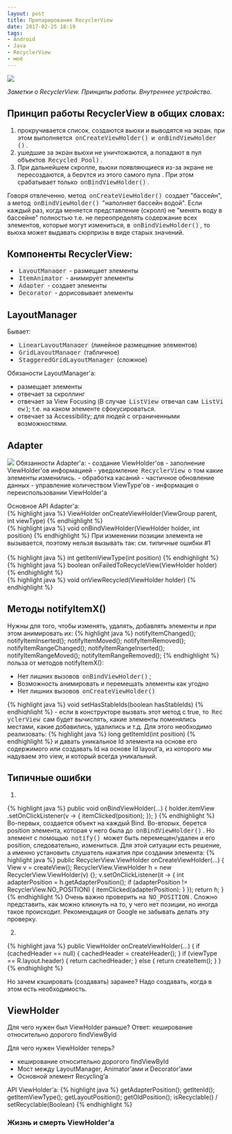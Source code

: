 ```yaml
---
layout: post
title: Препарирование RecyclerView
date: 2017-02-25 18:19
tags:
- Android
- Java
- RecyclerView
- моё
---
```

<img src="{{ site.baseurl }}/images/RecyclerView1.png">
<br>

*Заметки о RecyclerView. Принципы работы. Внутреннее устройство.*
<br>
## Принцип работы RecyclerView в общих словах:
1) прокручивается список, создаются вьюхи и выводятся на экран, при этом выполняется <span style="background-color: #f4f4f4; color: #333; font-family: Consolas, monaco, monospace; font-size: 14px;  font-style: normal; max-width: 800px; word-break: break-all; white-space: normal; padding: 3px; border-radius: 3px;">onCreateViewHolder()</span> и <span style="background-color: #f4f4f4; color: #333; font-family: Consolas, monaco, monospace; font-size: 14px;  font-style: normal; max-width: 800px; word-break: break-all; white-space: normal; padding: 3px; border-radius: 3px;">onBindViewHolder()</span>. 
2) ушедшие за экран вьюхи не уничтожаются, а попадают в пул объектов <span style="background-color: #f4f4f4; color: #333; font-family: Consolas, monaco, monospace; font-size: 14px;  font-style: normal; max-width: 800px; word-break: break-all; white-space: normal; padding: 3px; border-radius: 3px;">Recycled Pool)</span>. 
3) При дальнейшем скролле, вьюхи появляющиеся из-за экране не пересоздаются, а берутся из этого самого пула . При этом срабатывает только <span style="background-color: #f4f4f4; color: #333; font-family: Consolas, monaco, monospace; font-size: 14px;  font-style: normal; max-width: 800px; word-break: break-all; white-space: normal; padding: 3px; border-radius: 3px;">onBindViewHolder()</span>. 

Говоря отвлеченно, метод <span style="background-color: #f4f4f4; color: #333; font-family: Consolas, monaco, monospace; font-size: 14px;  font-style: normal; max-width: 800px; word-break: break-all; white-space: normal; padding: 3px; border-radius: 3px;">onCreateViewHolder()</span> создает "бассейн", а метод  <span style="background-color: #f4f4f4; color: #333; font-family: Consolas, monaco, monospace; font-size: 14px;  font-style: normal; max-width: 800px; word-break: break-all; white-space: normal; padding: 3px; border-radius: 3px;">onBindViewHolder()</span> "наполняет бассейн водой". Если каждый раз, когда меняется представление (скролл) не "менять воду в бассейне" полностью т.е. не переопределять содержание всех элементов, которые могут измениться, в <span style="background-color: #f4f4f4; color: #333; font-family: Consolas, monaco, monospace; font-size: 14px;  font-style: normal; max-width: 800px; word-break: break-all; white-space: normal; padding: 3px; border-radius: 3px;">onBindViewHolder()</span>, то вьюха может выдавать сюрпризы в виде старых значений. 

## Компоненты RecyclerView:
- <span style="background-color: #f4f4f4; color: #333; font-family: Consolas, monaco, monospace; font-size: 14px;  font-style: normal; max-width: 800px; word-break: break-all; white-space: normal; padding: 3px; border-radius: 3px;">LayoutManager</span> - размещает элементы
- <span style="background-color: #f4f4f4; color: #333; font-family: Consolas, monaco, monospace; font-size: 14px;  font-style: normal; max-width: 800px; word-break: break-all; white-space: normal; padding: 3px; border-radius: 3px;">ItemAnimator</span> - анимирует элементы
- <span style="background-color: #f4f4f4; color: #333; font-family: Consolas, monaco, monospace; font-size: 14px;  font-style: normal; max-width: 800px; word-break: break-all; white-space: normal; padding: 3px; border-radius: 3px;">Adapter</span> - создает элементы
- <span style="background-color: #f4f4f4; color: #333; font-family: Consolas, monaco, monospace; font-size: 14px;  font-style: normal; max-width: 800px; word-break: break-all; white-space: normal; padding: 3px; border-radius: 3px;">Decorator</span> - дорисовывает элементы 

## LayoutManager
Бывает:
- <span style="background-color: #f4f4f4; color: #333; font-family: Consolas, monaco, monospace; font-size: 14px;  font-style: normal; max-width: 800px; word-break: break-all; white-space: normal; padding: 3px; border-radius: 3px;">LinearLayoutManager</span> (линейное размещение элементов)
- <span style="background-color: #f4f4f4; color: #333; font-family: Consolas, monaco, monospace; font-size: 14px;  font-style: normal; max-width: 800px; word-break: break-all; white-space: normal; padding: 3px; border-radius: 3px;">GridLayoutManager</span> (табличное)
- <span style="background-color: #f4f4f4; color: #333; font-family: Consolas, monaco, monospace; font-size: 14px;  font-style: normal; max-width: 800px; word-break: break-all; white-space: normal; padding: 3px; border-radius: 3px;">StaggeredGridLayoutManager</span> (сложное) 

Обязаности LayoutManager'а:
- размещает элементы
- отвечает за скроллинг
- отвечает за View Focusing (В случае <span style="background-color: #f4f4f4; color: #333; font-family: Consolas, monaco, monospace; font-size: 14px;  font-style: normal; max-width: 800px; word-break: break-all; white-space: normal; padding: 3px; border-radius: 3px;">ListView</span> отвечал сам <span style="background-color: #f4f4f4; color: #333; font-family: Consolas, monaco, monospace; font-size: 14px;  font-style: normal; max-width: 800px; word-break: break-all; white-space: normal; padding: 3px; border-radius: 3px;">ListView</span>); т.е. на каком элементе сфокусироваться.
- отвечает за Accessibility; для людей с ограниченными возможностями. 

## Adapter
<img src="{{ site.baseurl }}/images/RecyclerView2.png"> 
Обязанности Adapter'а: 
- создание ViewHolder'ов
- заполнение ViewHolder'ов информацией
- уведомление <span style="background-color: #f4f4f4; color: #333; font-family: Consolas, monaco, monospace; font-size: 14px;  font-style: normal; max-width: 800px; word-break: break-all; white-space: normal; padding: 3px; border-radius: 3px;">RecyclerView</span> о том какие элементы изменились.
- обработка касаний
- частичное обновление данных
- управление количеством ViewType'ов
- информация о переиспользовании ViewHolder'а 

Основное API Adapter'a:
<br>
{% highlight java %}
ViewHolder onCreateViewHolder(ViewGroup parent, int viewType)
{% endhighlight %}
<br>
{% highlight java %}
void onBindViewHolder(ViewHolder holder, int position)
{% endhighlight %} 
При изменении позиции элемента не вызывается, поэтому нельзя вызывать так: см. типичные ошибки #1 
<br><br>
{% highlight java %}
int getItemViewType(int position)
{% endhighlight %}
<br>
{% highlight java %}
boolean onFailedToRecycleView(ViewHolder holder)
{% endhighlight %}
<br>
{% highlight java %}
void onViewRecycled(ViewHolder holder)
{% endhighlight %}
<br> 
## Методы notifyItemX() 
Нужны для того, чтобы изменять, удалять, добавлять элементы и при этом анимировать их:
{% highlight java %}
notifyItemChanged();
notifyItemInserted();
notifyItemMoved();
notifyItemRemoved();
notifyItemRangeChanged();
notifyItemRangeInserted();
notifyItemRangeMoved();
notifyItemRangeRemoved();
{% endhighlight %}
польза от методов notifyItemX(): 
- Нет лишних вызовов <span style="background-color: #f4f4f4; color: #333; font-family: Consolas, monaco, monospace; font-size: 14px;  font-style: normal; max-width: 800px; word-break: break-all; white-space: normal; padding: 3px; border-radius: 3px;">onBindViewHolder()</span>; 
- Возможность анимировать и перемещать элементы как угодно 
- Нет лишних вызовов <span style="background-color: #f4f4f4; color: #333; font-family: Consolas, monaco, monospace; font-size: 14px;  font-style: normal; max-width: 800px; word-break: break-all; white-space: normal; padding: 3px; border-radius: 3px;">onCreateViewHolder()</span> 

{% highlight java %}
void setHasStableIds(boolean hasStableIds)
{% endhighlight %} - если в конструкторе вызвать этот метод с true, то <span style="background-color: #f4f4f4; color: #333; font-family: Consolas, monaco, monospace; font-size: 14px;  font-style: normal; max-width: 800px; word-break: break-all; white-space: normal; padding: 3px; border-radius: 3px;">RecyclerView</span> сам будет вычислять, какие элементы поменялись местами, какие добавились, удалились и т.д. Для этого необходимо реализовать:
{% highlight java %}
long getItemId(int position)
{% endhighlight %}
и давать уникальное Id элемента на основе его содержимого или создавать Id на основе Id layout'a, из которого мы надуваем это view, и который всегда уникальный.


## Типичные ошибки  
1)
{% highlight java %}
public void onBindViewHolder(...) {
    holder.itemView
    .setOnClickListener(v -> {
        itemClicked(position);
    });
}
{% endhighlight %}
Во-первых, создается объект на каждый Bind. Во-вторых, берется position элемента, которая у него была до <span style="background-color: #f4f4f4; color: #333; font-family: Consolas, monaco, monospace; font-size: 14px;  font-style: normal; max-width: 800px; word-break: break-all; white-space: normal; padding: 3px; border-radius: 3px;">onBindViewHolder()</span>. Но элемент с помощью <span style="background-color: #f4f4f4; color: #333; font-family: Consolas, monaco, monospace; font-size: 14px;  font-style: normal; max-width: 800px; word-break: break-all; white-space: normal; padding: 3px; border-radius: 3px;">notify()</span> может быть перемещен/удален и его position, следовательно, измениться. Для этой ситуации есть решение, а именно установить слушатель нажатия при создании элемента:
{% highlight java %}
public RecyclerView.ViewHolder onCreateViewHolder(...) {
    View v = createView();
    RecyclerView.ViewHolder h = new RecyclerView.ViewHolder(v) {};
    v.setOnClickListener(it -> {
        int adapterPosition = h.getAdapterPosition();
        if (adapterPosition != RecyclerView.NO_POSITION) {
            itemClicked(adapterPosition);
        }
    });
    return h;
}
{% endhighlight %}
Очень важно проверить на <span style="background-color: #f4f4f4; color: #333; font-family: Consolas, monaco, monospace; font-size: 14px;  font-style: normal; max-width: 800px; word-break: break-all; white-space: normal; padding: 3px; border-radius: 3px;">NO_POSITION</span>. Сложно представить, как можно кликнуть на то, у чего нет позиции, но иногда такое происходит. Рекомендация от Google не забывать делать эту проверку.

2)
{% highlight java %}
public ViewHolder onCreateViewHolder(...) {
    if (cachedHeader == null) {
        cachedHeader = createHeader();
    }
    if (viewType == R.layout.header) {
        return cachedHeader;
    } else {
        return createItem();
    }
}
{% endhighlight %}

Но зачем кэшировать (создавать) заранее? Надо создавать, когда в этом есть необходимость. 

## ViewHolder 
Для чего нужен был ViewHolder раньше?
Ответ: кеширование относительно дорогого findViewById 

Для чего нужен ViewHolder теперь? 
- кеширование относительно дорогого findViewById 
- Мост между LayoutManager, Animator’ами и Decorator’ами
- Основной элемент Recycling’а

API ViewHolder’а:
{% highlight java %}
getAdapterPosition();
getItenId();
getItemViewType();
getLayoutPosition();
getOldPosition();
isRecyclable() / setRecyclable(Boolean)
{% endhighlight %}

### Жизнь и смерть ViewHolder’а

